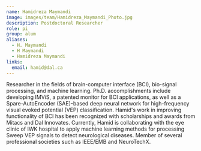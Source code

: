 ```yaml
---
name: Hamidreza Maymandi
image: images/team/Hamidreza_Maymandi_Photo.jpg
description: Postdoctoral Researcher
role: pi
group: alum
aliases:
  - H. Maymandi
  - H Maymandi
  - Hamidreza Maymandi
links:
  email: hamid@dal.ca
---
```


Researcher in the fields of brain-computer interface (BCI), bio-signal processing, and machine learning. Ph.D. accomplishments include developing IMViS, a patented monitor for BCI applications, as well as a Spare-AutoEncoder (SAE)-based deep neural network for high-frequency visual evoked potential (VEP) classification. Hamid's work in improving functionality of BCI has been recognized with scholarships and awards from Mitacs and Dal Innovates. Currently, Hamid is collaborating with the eye clinic of IWK hospital to apply machine learning methods for processing Sweep VEP signals to detect neurological diseases. Member of several professional societies such as IEEE/EMB  and NeuroTechX.
